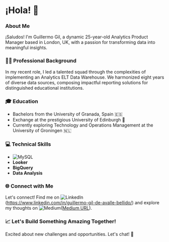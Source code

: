 # ¡Hola! 👋

### About Me

¡Saludos! I'm Guillermo Gil, a dynamic 25-year-old Analytics Product Manager based in London, UK, with a passion for transforming data into meaningful insights.

### 👨‍💼 Professional Background

In my recent role, I led a talented squad through the complexities of implementing an Analytics ELT Data Warehouse. We harmonized eight years of diverse data sources, composing impactful reporting solutions for distinguished educational institutions.

### 🎓 Education

- Bachelors from the University of Granada, Spain 🇪🇸
- Exchange at the prestigious University of Edinburgh 🏴󠁧󠁢󠁳󠁣󠁴󠁿
- Currently exploring Technology and Operations Management at the University of Groningen 🇳🇱


### 💻 Technical Skills

- ![MySQL](https://img.shields.io/badge/mysql-%2300f.svg?style=for-the-badge&logo=mysql&logoColor=white)
- **Looker**
- **BigQuery**
- **Data Analysis**

### 🌐 Connect with Me

Let's connect! Find me on ![LinkedIn](https://img.shields.io/badge/linkedin-%230077B5.svg?style=for-the-badge&logo=linkedin&logoColor=white)(https://www.linkedin.com/in/guillermo-gil-de-avalle-bellido/) and explore my thoughts on ![Medium](https://img.shields.io/badge/Medium-12100E?style=for-the-badge&logo=medium&logoColor=white)([Medium URL](https://medium.com/@aggildeavalle)).

### 📈 Let's Build Something Amazing Together!

Excited about new challenges and opportunities. Let's chat! 🚀
